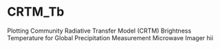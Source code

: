 # CRTM_Tb
Plotting Community Radiative Transfer Model (CRTM) Brightness Temperature for Global Precipitation Measurement Microwave Imager 
hii
